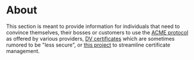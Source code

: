 ---
---
# About
This section is meant to provide information for individuals that need to convince themselves, their bosses or customers to use the [ACME protocol](/manual/about/acme) as offered by various providers, [DV certificates](/manual/about/domain-validated) which are sometimes rumored to be "less secure", or [this project](/manual/about/simple-acme) to streamline certificate management.